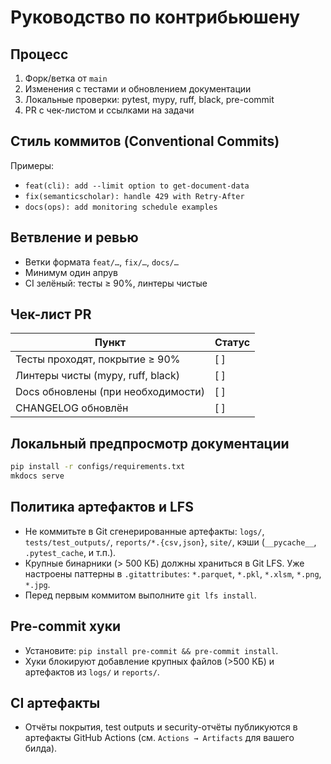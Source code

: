 # Руководство по контрибьюшену

## Процесс

1. Форк/ветка от `main`
2. Изменения с тестами и обновлением документации
3. Локальные проверки: pytest, mypy, ruff, black, pre-commit
4. PR с чек-листом и ссылками на задачи

## Стиль коммитов (Conventional Commits)

Примеры:

- `feat(cli): add --limit option to get-document-data`
- `fix(semanticscholar): handle 429 with Retry-After`
- `docs(ops): add monitoring schedule examples`

## Ветвление и ревью

- Ветки формата `feat/…`, `fix/…`, `docs/…`
- Минимум один апрув
- CI зелёный: тесты ≥ 90%, линтеры чистые

## Чек-лист PR

| Пункт | Статус |
|---|---|
| Тесты проходят, покрытие ≥ 90% | [ ] |
| Линтеры чисты (mypy, ruff, black) | [ ] |
| Docs обновлены (при необходимости) | [ ] |
| CHANGELOG обновлён | [ ] |

## Локальный предпросмотр документации

```bash
pip install -r configs/requirements.txt
mkdocs serve
```

## Политика артефактов и LFS

- Не коммитьте в Git сгенерированные артефакты: `logs/`, `tests/test_outputs/`, `reports/*.{csv,json}`, `site/`, кэши (`__pycache__`, `.pytest_cache`, и т.п.).
- Крупные бинарники (> 500 КБ) должны храниться в Git LFS. Уже настроены паттерны в `.gitattributes`: `*.parquet`, `*.pkl`, `*.xlsm`, `*.png`, `*.jpg`.
- Перед первым коммитом выполните `git lfs install`.

## Pre-commit хуки

- Установите: `pip install pre-commit && pre-commit install`.
- Хуки блокируют добавление крупных файлов (>500 КБ) и артефактов из `logs/` и `reports/`.

## CI артефакты

- Отчёты покрытия, test outputs и security-отчёты публикуются в артефакты GitHub Actions (см. `Actions → Artifacts` для вашего билда).